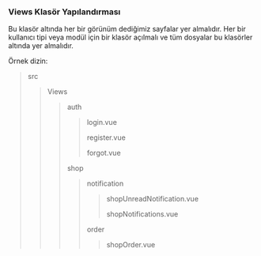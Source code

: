 ### Views Klasör Yapılandırması

Bu klasör altında her bir görünüm dediğimiz sayfalar yer almalıdır. Her bir kullanıcı tipi veya modül için bir klasör açılmalı ve tüm dosyalar bu klasörler altında yer almalıdır.

Örnek dizin:

> src
> > Views
> > > auth
> > > >  login.vue
> > > >
> > > >  register.vue
> > > >
> > > >  forgot.vue
> > >
> > > shop
> > > >  notification
> > > > >  shopUnreadNotification.vue
> > > > >
> > > > > shopNotifications.vue
> > > >
> > > >  order
> > > > > shopOrder.vue
